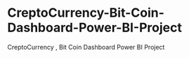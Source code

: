 # CreptoCurrency-Bit-Coin-Dashboard-Power-BI-Project
CreptoCurrency , Bit Coin Dashboard Power BI  Project
